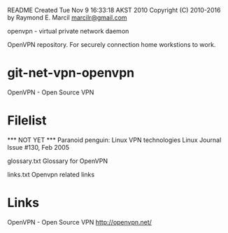 README
Created Tue Nov  9 16:33:18 AKST 2010
Copyright (C) 2010-2016 by Raymond E. Marcil <marcilr@gmail.com>


openvpn - virtual private network daemon


OpenVPN repository.  For securely connection home workstions to work.


# git-net-vpn-openvpn
OpenVPN - Open Source VPN


Filelist
========
*** NOT YET ***
  Paranoid penguin: Linux VPN technologies
  Linux Journal Issue #130, Feb 2005

glossary.txt
  Glossary for OpenVPN

links.txt
  Openvpn related links


Links
=====
OpenVPN - Open Source VPN
http://openvpn.net/
